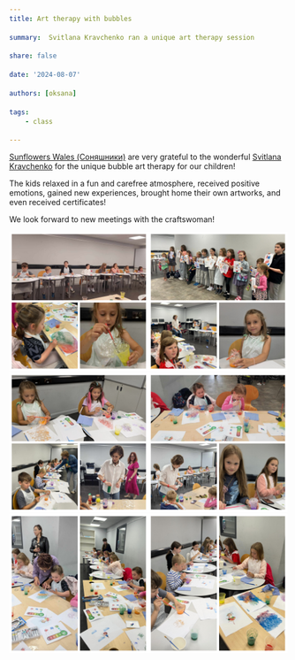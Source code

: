 ```yaml
---
title: Art therapy with bubbles

summary:  Svitlana Kravchenko ran a unique art therapy session

share: false

date: '2024-08-07' 

authors: [oksana]

tags:
    - class
    
---
```


<a href="https://www.facebook.com/groups/601579067497655/" target="_blank">Sunflowers Wales (Соняшники)</a> are very grateful to the wonderful <a href="https://www.facebook.com/svetlana.lanovenko/" target="_blank">Svitlana Kravchenko</a> for the unique bubble art therapy for our children! 

The kids relaxed in a fun and carefree atmosphere, received positive emotions, gained new experiences, brought home their own artworks, and even received certificates! 

We look forward to new meetings with the craftswoman!

<div style="margin-top: 0; text-align: center;"><img src="bub-1.jpg" alt="bubble class" width="50%" style="display: inline; margin-top: 0;"/><img src="bub-2.jpg" alt="bubble class" width="50%" style="display: inline; margin-top: 0;"/></div>

<div style="margin-top: 0; text-align: center;"><img src="bub-3.jpg" alt="bubble class" width="50%" style="display: inline; margin-top: 0;"/><img src="bub-4.jpg" alt="bubble class" width="50%" style="display: inline; margin-top: 0;"/></div>

<div style="margin-top: 0; text-align: center;"><img src="bub-5.jpg" alt="bubble class" width="50%" style="display: inline; margin-top: 0;"/><img src="bub-6.jpg" alt="bubble class" width="50%" style="display: inline; margin-top: 0;"/></div>


